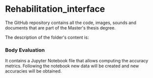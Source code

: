# Rehabilitation_interface
The GitHub repository contains all the code, images, sounds and documents that are part of the Master's thesis degree.

The description of the folder's content is:
### Body Evaluation
It contains a Jupyter Notebook file that allows computing the accuracy metrics. Following the notebook new data will be created and new accuracies will be obtained. 
